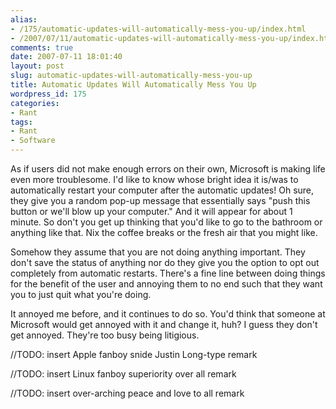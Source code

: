 ```yaml
---
alias:
- /175/automatic-updates-will-automatically-mess-you-up/index.html
- /2007/07/11/automatic-updates-will-automatically-mess-you-up/index.html
comments: true
date: 2007-07-11 18:01:40
layout: post
slug: automatic-updates-will-automatically-mess-you-up
title: Automatic Updates Will Automatically Mess You Up
wordpress_id: 175
categories:
- Rant
tags:
- Rant
- Software
---
```


As if users did not make enough errors on their own, Microsoft is making life even more troublesome.  I'd like to know whose bright idea it is/was to automatically restart your computer after the automatic updates!  Oh sure, they give you a random pop-up message that essentially says "push this button or we'll blow up your computer."  And it will appear for about 1 minute.  So don't you get up thinking that you'd like to go to the bathroom or anything like that.  Nix the coffee breaks or the fresh air that you might like.

Somehow they assume that you are not doing anything important.  They don't save the status of anything nor do they give you the option to opt out completely from automatic restarts.  There's a fine line between doing things for the benefit of the user and annoying them to no end such that they want you to just quit what you're doing.  

It annoyed me before, and it continues to do so.  You'd think that someone at Microsoft would get annoyed with it and change it, huh?  I guess they don't get annoyed.  They're too busy being litigious.

//TODO: insert Apple fanboy snide Justin Long-type remark

//TODO: insert Linux fanboy superiority over all remark

//TODO: insert over-arching peace and love to all remark
